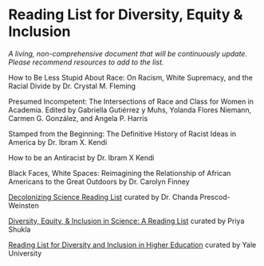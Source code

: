 # Reading List for Diversity, Equity & Inclusion
*A living, non-comprehensive document that will be continuously update. Please recommend resources to add to the list.*

How to Be Less Stupid About Race: On Racism, White Supremacy, and the Racial Divide by Dr. Crystal M. Fleming

Presumed Incompetent: The Intersections of Race and Class for Women in Academia. Edited by Gabriella Gutiérrez y Muhs, Yolanda Flores Niemann, Carmen G. González, and Angela P. Harris

Stamped from the Beginning: The Definitive History of Racist Ideas in America by Dr. Ibram X. Kendi

How to be an Antiracist by Dr. Ibram X Kendi

Black Faces, White Spaces: Reimagining the Relationship of African Americans to the Great Outdoors by Dr. Carolyn Finney

[Decolonizing Science Reading List](https://medium.com/@chanda/decolonising-science-reading-list-339fb773d51f#.om5w2ivfq) curated by Dr. Chanda Prescod-Weinsten

[Diversity, Equity, & Inclusion in Science: A Reading List](https://medium.com/@priyology/diversity-inclusion-in-science-a-reading-list-a45cea40b972) curated by Priya Shukla


[Reading List for Diversity and Inclusion in Higher Education](https://fas.yale.edu/diversity-and-faculty-development/reading-list) curated by Yale University
